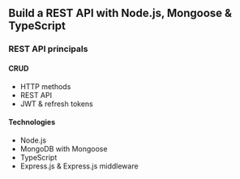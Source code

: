 ## Build a REST API with Node.js, Mongoose & TypeScript

### REST API principals

#### CRUD

- HTTP methods
- REST API
- JWT & refresh tokens

#### Technologies

- Node.js
- MongoDB with Mongoose
- TypeScript
- Express.js & Express.js middleware
